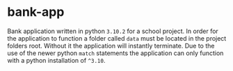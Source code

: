 # bank-app
Bank application written in python `3.10.2` for a school project. In order for the application to function a folder called `data` must be located in the project folders root. Without it the application will instantly terminate. Due to the use of the newer python `match` statements the application can only function with a python installation of `^3.10`.
